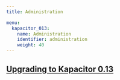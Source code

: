 ```yaml
---
title: Administration

menu:
  kapacitor_013:
    name: Administration
    identifier: administration
    weight: 40
---
```


## [Upgrading to Kapacitor 0.13](/kapacitor/v0.13/administration/upgrading/)
